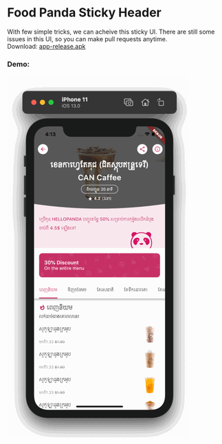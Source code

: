 # Food Panda Sticky Header
With few simple tricks, we can acheive this sticky UI. There are still some issues in this UI, so you can make pull requests anytime.
<br>Download: [app-release.apk](android/apk/app-release.apk)
### Demo:

![detail](assets/gif/record.gif)





